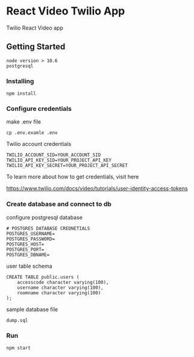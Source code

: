 # React Video Twilio App
Twilio React Video app
## Getting Started
```
node version > 10.6
postgresql
```
### Installing
```
npm install
```

### Configure credentials

make .env file
```
cp .env.examle .env
```

Twilio account credentials
```
TWILIO_ACCOUNT_SID=YOUR_ACCOUNT_SID
TWILIO_API_KEY_SID=YOUR_PROJECT_API_KEY
TWILIO_API_KEY_SECRET=YOUR_PROJECT_API_SECRET
```
To learn more about how to get credentials, visit here

https://www.twilio.com/docs/video/tutorials/user-identity-access-tokens

### Create database and connect to db
configure postgresql database
```
# POSTGRES DATABASE CREDNETIALS
POSTGRES_USERNAME=
POSTGRES_PASSWORD=
POSTGRES_HOST=
POSTGRES_PORT=
POSTGRES_DBNAME=
```

user table schema
```
CREATE TABLE public.users (
    accesscode character varying(100),
    username character varying(100),
    roomname character varying(100)
);
```

sample database file
```
dump.sql
```

### Run
```
npm start
```

